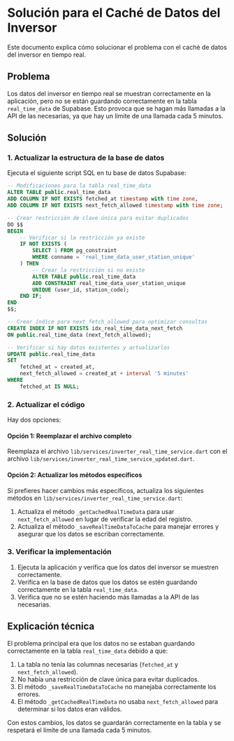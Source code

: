 # Solución para el Caché de Datos del Inversor

Este documento explica cómo solucionar el problema con el caché de datos del inversor en tiempo real.

## Problema

Los datos del inversor en tiempo real se muestran correctamente en la aplicación, pero no se están guardando correctamente en la tabla `real_time_data` de Supabase. Esto provoca que se hagan más llamadas a la API de las necesarias, ya que hay un límite de una llamada cada 5 minutos.

## Solución

### 1. Actualizar la estructura de la base de datos

Ejecuta el siguiente script SQL en tu base de datos Supabase:

```sql
-- Modificaciones para la tabla real_time_data
ALTER TABLE public.real_time_data 
ADD COLUMN IF NOT EXISTS fetched_at timestamp with time zone,
ADD COLUMN IF NOT EXISTS next_fetch_allowed timestamp with time zone;

-- Crear restricción de clave única para evitar duplicados
DO $$
BEGIN
    -- Verificar si la restricción ya existe
    IF NOT EXISTS (
        SELECT 1 FROM pg_constraint 
        WHERE conname = 'real_time_data_user_station_unique'
    ) THEN
        -- Crear la restricción si no existe
        ALTER TABLE public.real_time_data 
        ADD CONSTRAINT real_time_data_user_station_unique 
        UNIQUE (user_id, station_code);
    END IF;
END
$$;

-- Crear índice para next_fetch_allowed para optimizar consultas
CREATE INDEX IF NOT EXISTS idx_real_time_data_next_fetch 
ON public.real_time_data (next_fetch_allowed);

-- Verificar si hay datos existentes y actualizarlos
UPDATE public.real_time_data
SET 
    fetched_at = created_at,
    next_fetch_allowed = created_at + interval '5 minutes'
WHERE 
    fetched_at IS NULL;
```

### 2. Actualizar el código

Hay dos opciones:

#### Opción 1: Reemplazar el archivo completo

Reemplaza el archivo `lib/services/inverter_real_time_service.dart` con el archivo `lib/services/inverter_real_time_service_updated.dart`.

#### Opción 2: Actualizar los métodos específicos

Si prefieres hacer cambios más específicos, actualiza los siguientes métodos en `lib/services/inverter_real_time_service.dart`:

1. Actualiza el método `_getCachedRealTimeData` para usar `next_fetch_allowed` en lugar de verificar la edad del registro.
2. Actualiza el método `_saveRealTimeDataToCache` para manejar errores y asegurar que los datos se escriban correctamente.

### 3. Verificar la implementación

1. Ejecuta la aplicación y verifica que los datos del inversor se muestren correctamente.
2. Verifica en la base de datos que los datos se estén guardando correctamente en la tabla `real_time_data`.
3. Verifica que no se estén haciendo más llamadas a la API de las necesarias.

## Explicación técnica

El problema principal era que los datos no se estaban guardando correctamente en la tabla `real_time_data` debido a que:

1. La tabla no tenía las columnas necesarias (`fetched_at` y `next_fetch_allowed`).
2. No había una restricción de clave única para evitar duplicados.
3. El método `_saveRealTimeDataToCache` no manejaba correctamente los errores.
4. El método `_getCachedRealTimeData` no usaba `next_fetch_allowed` para determinar si los datos eran válidos.

Con estos cambios, los datos se guardarán correctamente en la tabla y se respetará el límite de una llamada cada 5 minutos.